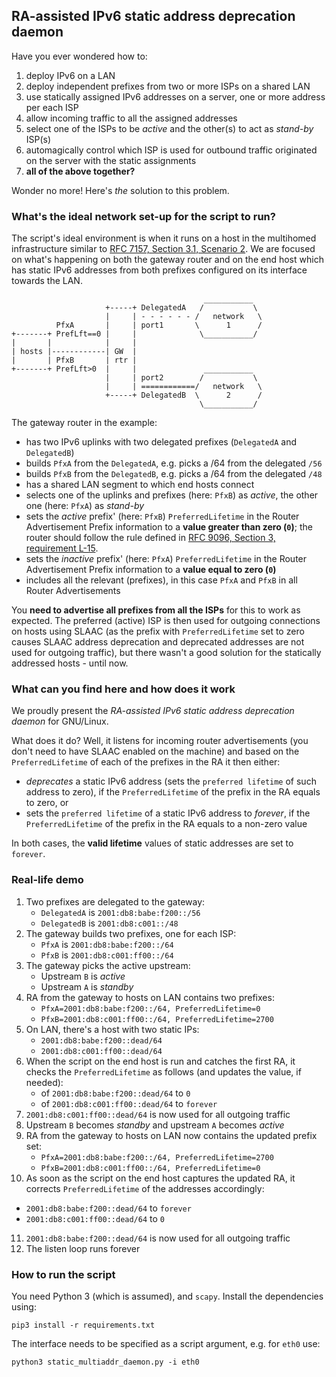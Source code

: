 ## RA-assisted IPv6 static address deprecation daemon

Have you ever wondered how to:

1. deploy IPv6 on a LAN
2. deploy independent prefixes from two or more ISPs on a shared LAN
3. use statically assigned IPv6 addresses on a server, one or more address per each ISP
4. allow incoming traffic to all the assigned addresses
5. select one of the ISPs to be *active* and the other(s) to act as *stand-by* ISP(s)
5. automagically control which ISP is used for outbound traffic originated on the server with the static assignments
6. **all of the above together?**

Wonder no more! Here's *the* solution to this problem.

### What's the ideal network set-up for the script to run?

The script's ideal environment is when it runs on a host in the multihomed infrastructure similar to [RFC 7157, Section 3.1, Scenario 2](https://datatracker.ietf.org/doc/html/rfc7157#section-3.1). We are focused on what's happening on both the gateway router and on the end host which has static IPv6 addresses from both prefixes configured on its interface towards the LAN.

```
                                           ___________
                     +-----+ DelegatedA   /           \
                     |     | - - - - - - /   network   \
          PfxA       |     | port1       \      1      /
+-------+ PrefLft==0 |     |              \___________/
|       |            |     |
| hosts |------------| GW  |
|       | PfxB       | rtr |
+-------+ PrefLft>0  |     |               ___________
                     |     | port2        /           \
                     |     | ============/   network   \
                     +-----+ DelegatedB  \      2      /
                                          \___________/
```

The gateway router in the example:

- has two IPv6 uplinks with two delegated prefixes (`DelegatedA` and `DelegatedB`)
- builds `PfxA` from the `DelegatedA`, e.g. picks a /64 from the delegated `/56`
- builds `PfxB` from the `DelegatedB`, e.g. picks a /64 from the delegated `/48`
- has a shared LAN segment to which end hosts connect
- selects one of the uplinks and prefixes (here: `PfxB`) as *active*, the other one (here: `PfxA`) as *stand-by*
- sets the *active* prefix' (here: `PfxB`) `PreferredLifetime` in the Router Advertisement Prefix information to a **value greater than zero (`0`)**; the router should follow the rule defined in [RFC 9096, Section 3, requirement L-15](https://datatracker.ietf.org/doc/html/rfc9096#section-3).
- sets the *inactive* prefix' (here: `PfxA`) `PreferredLifetime` in the Router Advertisement Prefix information to a **value equal to zero (`0`)**
- includes all the relevant (prefixes), in this case `PfxA` and `PfxB` in all Router Advertisements

You **need to advertise all prefixes from all the ISPs** for this to work as expected. The preferred (active) ISP is then used for outgoing connections on  hosts using SLAAC (as the prefix with `PreferredLifetime` set to zero causes SLAAC address deprecation and deprecated addresses are not used for outgoing traffic), but there wasn't a good solution for the statically addressed hosts - until now.

### What can you find here and how does it work

We proudly present the *RA-assisted IPv6 static address deprecation daemon* for GNU/Linux.

What does it do? Well, it listens for incoming router advertisements (you don't need to have SLAAC enabled on the machine) and based on the `PreferredLifetime` of each of the prefixes in the RA it then either:

- *deprecates* a static IPv6 address (sets the `preferred lifetime` of such address to zero), if the `PreferredLifetime` of the prefix in the RA equals to zero, or
- sets the `preferred lifetime` of a static IPv6 address to *forever*, if the `PreferredLifetime` of the prefix in the RA equals to a non-zero value

In both cases, the **valid lifetime** values of static addresses are set to `forever`.

### Real-life demo

1. Two prefixes are delegated to the gateway:
   * `DelegatedA` is `2001:db8:babe:f200::/56`
   * `DelegatedB` is `2001:db8:c001::/48`
2. The gateway builds two prefixes, one for each ISP:
   * `PfxA` is `2001:db8:babe:f200::/64`
   * `PfxB` is `2001:db8:c001:ff00::/64`
3. The gateway picks the active upstream:
   * Upstream `B` is *active*
   * Upstream `A` is *standby*
4. RA from the gateway to hosts on LAN contains two prefixes:
   * `PfxA=2001:db8:babe:f200::/64, PreferredLifetime=0`
   * `PfxB=2001:db8:c001:ff00::/64, PreferredLifetime=2700`
5. On LAN, there's a host with two static IPs:
   * `2001:db8:babe:f200::dead/64`
   * `2001:db8:c001:ff00::dead/64`
6. When the script on the end host is run and catches the first RA, it checks the `PreferredLifetime` as follows (and updates the value, if needed):
   * of `2001:db8:babe:f200::dead/64` to `0`
   * of `2001:db8:c001:ff00::dead/64` to `forever`
7. `2001:db8:c001:ff00::dead/64` is now used for all outgoing traffic
8. Upstream `B` becomes *standby* and upstream `A` becomes *active*
9. RA from the gateway to hosts on LAN now contains the updated prefix set:
   * `PfxA=2001:db8:babe:f200::/64, PreferredLifetime=2700`
   * `PfxB=2001:db8:c001:ff00::/64, PreferredLifetime=0`
10. As soon as the script on the end host captures the updated RA, it corrects `PreferredLifetime` of the addresses accordingly:
   * `2001:db8:babe:f200::dead/64` to `forever`
   * `2001:db8:c001:ff00::dead/64` to `0`
11. `2001:db8:babe:f200::dead/64` is now used for all outgoing traffic
12. The listen loop runs forever

### How to run the script

You need Python 3 (which is assumed), and `scapy`. Install the dependencies using:

```
pip3 install -r requirements.txt
```

The interface needs to be specified as a script argument, e.g. for `eth0` use:

```
python3 static_multiaddr_daemon.py -i eth0
```
